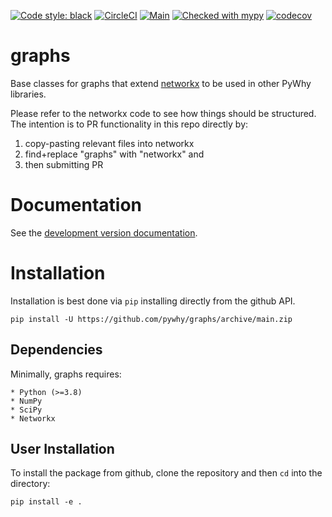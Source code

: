 [![Code style: black](https://img.shields.io/badge/code%20style-black-000000.svg)](https://github.com/psf/black)
[![CircleCI](https://circleci.com/gh/pywhy/graphs/tree/main.svg?style=svg)](https://circleci.com/gh/pywhy/graphs/tree/main)
[![Main](https://github.com/pywhy/graphs/actions/workflows/main.yml/badge.svg?branch=main)](https://github.com/pywhy/graphs/actions/workflows/main.yml)
[![Checked with mypy](http://www.mypy-lang.org/static/mypy_badge.svg)](http://mypy-lang.org/)
[![codecov](https://codecov.io/gh/pywhy/graphs/branch/main/graph/badge.svg?token=H1reh7Qwf4)](https://codecov.io/gh/pywhy/graphs)

# graphs

Base classes for graphs that extend [networkx](https://github.com/networkx/networkx) to be used in other PyWhy libraries.

Please refer to the networkx code to see how things should be structured. The intention is to PR functionality in this repo directly by:

1. copy-pasting relevant files into networkx
2. find+replace "graphs" with "networkx" and
3. then submitting PR

# Documentation

See the [development version documentation](https://pywhy.github.io/graphs/dev/index.html).

# Installation

Installation is best done via `pip` installing directly from the github API.

    pip install -U https://github.com/pywhy/graphs/archive/main.zip

## Dependencies

Minimally, graphs requires:

    * Python (>=3.8)
    * NumPy
    * SciPy
    * Networkx

## User Installation

To install the package from github, clone the repository and then `cd` into the directory:

    pip install -e .

